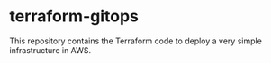 # terraform-gitops
This repository contains the Terraform code to deploy a very simple infrastructure in AWS. 
